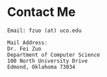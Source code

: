 # Contact Me

```
Email: fzuo (at) uco.edu

Mail Address:
Dr. Fei Zuo
Department of Computer Science
100 North University Drive
Edmond, Oklahoma 73034
```



